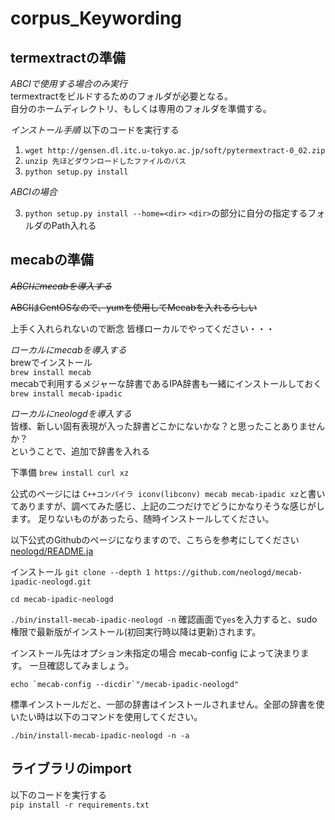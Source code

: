 # corpus_Keywording


## termextractの準備
*ABCIで使用する場合のみ実行*  
termextractをビルドするためのフォルダが必要となる。  
自分のホームディレクトリ、もしくは専用のフォルダを準備する。


*インストール手順*
以下のコードを実行する
1. `wget http://gensen.dl.itc.u-tokyo.ac.jp/soft/pytermextract-0_02.zip`
2. `unzip 先ほどダウンロードしたファイルのパス`
3. `python setup.py install`

*ABCIの場合*

3. `python setup.py install --home=<dir>`
`<dir>`の部分に自分の指定するフォルダのPath入れる



## mecabの準備

*~~ABCIにmecabを導入する~~*

~~ABCIはCentOSなので、yumを使用してMecabを入れるらしい~~

上手く入れられないので断念
皆様ローカルでやってください・・・


*ローカルにmecabを導入する*  
brewでインストール  
`brew install mecab`  
mecabで利用するメジャーな辞書であるIPA辞書も一緒にインストールしておく　　  
`brew install mecab-ipadic`

*ローカルにneologdを導入する*  
皆様、新しい固有表現が入った辞書どこかにないかな？と思ったことありませんか？  
ということで、追加で辞書を入れる  

下準備
`brew install curl xz`

公式のページには
`C++コンパイラ iconv(libconv) mecab mecab-ipadic xz`と書いてありますが、調べてみた感じ、上記の二つだけでどうにかなりそうな感じがします。
足りないものがあったら、随時インストールしてください。

以下公式のGithubのページになりますので、こちらを参考にしてください  
[neologd/README.ja](https://github.com/neologd/mecab-ipadic-neologd/blob/master/README.ja.md)


インストール
`git clone --depth 1 https://github.com/neologd/mecab-ipadic-neologd.git`

`cd mecab-ipadic-neologd`

`./bin/install-mecab-ipadic-neologd -n`
確認画面で`yes`を入力すると、sudo 権限で最新版がインストール(初回実行時以降は更新)されます。


インストール先はオプション未指定の場合 mecab-config によって決まります。
一旦確認してみましょう。

``echo `mecab-config --dicdir`"/mecab-ipadic-neologd"``

標準インストールだと、一部の辞書はインストールされません。全部の辞書を使いたい時は以下のコマンドを使用してください。

`./bin/install-mecab-ipadic-neologd -n -a`


## ライブラリのimport 
以下のコードを実行する  
`pip install -r requirements.txt`

